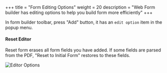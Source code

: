 +++
title = "Form Editing Options"
weight = 20
description = "Web Form builder has editing options to help you build form more efficiently"
+++

In form builder toolbar, press "Add" button, it has an `edit option` item in the popup menu. 

#### Reset Editor

<a name="HM-EDITOR-100" class="anchor"></a>
Reset form erases all form fields you have added. If some fields are parsed from the PDF, "Reset to Initial Form" restores to these fields.


![Editor Options](/images/page/form/editor-options.png)
